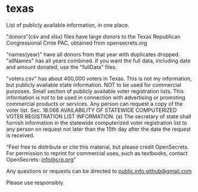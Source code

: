 # texas
List of publicly available information, in one place.

"donors"(csv and xlsx) files have large donors to the Texas Republican Congressional Cmte PAC, obtained from opensecrets.org


"names(year)" have all donors from that year with duplicates dropped.
"allNames" has all years combined.
If you want the full data, including date and amount donated, use the "fullData" files.


"voters.csv" has about 400,000 voters in Texas. This is not my information, but publicly available state information. NOT to be used for commercial purposes.
Small section of publicly available voter registration lists. This information is not to be used in connection with advertising or promoting commercial products or services. Any person can request a copy of the voter list. 
Sec. 18.066  AVAILABILITY OF STATEWIDE COMPUTERIZED VOTER REGISTRATION LIST INFORMATION.  (a)  The secretary of state shall furnish information in the statewide computerized voter registration list to any person on request not later than the 15th day after the date the request is received.


"Feel free to distribute or cite this material, but please credit OpenSecrets. For permission to reprint for commercial uses, such as textbooks, contact OpenSecrets: info@crp.org"

Any questions or requests can be directed to public.info.github@gmail.com

Please use responsibly.

